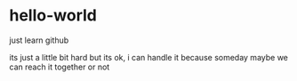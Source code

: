 # hello-world
just learn github

its just a little bit hard but its ok, i can handle it
because someday maybe we can reach it together or not
